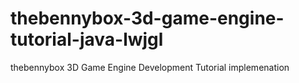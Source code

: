 # thebennybox-3d-game-engine-tutorial-java-lwjgl
thebennybox 3D Game Engine Development Tutorial implemenation
